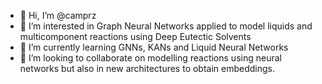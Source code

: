 - 👋 Hi, I’m @camprz
- 👀 I’m interested in Graph Neural Networks applied to model liquids and multicomponent reactions using Deep Eutectic Solvents
- 🌱 I’m currently learning GNNs, KANs and Liquid Neural Networks
- 💞️ I’m looking to collaborate on modelling reactions using neural networks but also in new architectures to obtain embeddings.

<!---
camprz/camprz is a ✨ special ✨ repository because its `README.md` (this file) appears on your GitHub profile.
You can click the Preview link to take a look at your changes.
--->
